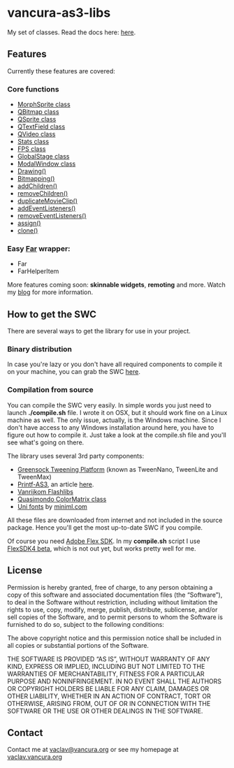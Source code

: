 # vancura-as3-libs

My set of classes. Read the docs here: [here](http://doc.vaclav.vancura.org/vancura-as3-libs).



## Features

Currently these features are covered:

### Core functions

* [MorphSprite class](http://doc.vaclav.vancura.org/vancura-as3-libs/files/org/vancura/vaclav/core/MorphSprite-as.html)
* [QBitmap class](http://doc.vaclav.vancura.org/vancura-as3-libs/files/org/vancura/vaclav/core/QBitmap-as.html)
* [QSprite class](http://doc.vaclav.vancura.org/vancura-as3-libs/files/org/vancura/vaclav/core/QSprite-as.html)
* [QTextField class](http://doc.vaclav.vancura.org/vancura-as3-libs/files/org/vancura/vaclav/core/QTextField-as.html)
* [QVideo class](http://doc.vaclav.vancura.org/vancura-as3-libs/files/org/vancura/vaclav/core/QVideo-as.html)
* [Stats class](http://doc.vaclav.vancura.org/vancura-as3-libs/files/org/vancura/vaclav/core/Stats-as.html)
* [FPS class](http://doc.vaclav.vancura.org/vancura-as3-libs/files/org/vancura/vaclav/core/FPS-as.html)
* [GlobalStage class](http://doc.vaclav.vancura.org/vancura-as3-libs/files/org/vancura/vaclav/core/GlobalStage-as.html)
* [ModalWindow class](http://doc.vaclav.vancura.org/vancura-as3-libs/files/org/vancura/vaclav/core/ModalWindow-as.html)
* [Drawing()](http://doc.vaclav.vancura.org/vancura-as3-libs/files/org/vancura/vaclav/core/Drawing-as.html)
* [Bitmapping()](http://doc.vaclav.vancura.org/vancura-as3-libs/files/org/vancura/vaclav/core/Bitmapping-as.html)
* [addChildren()](http://doc.vaclav.vancura.org/vancura-as3-libs/files/org/vancura/vaclav/core/addChildren-as.html)
* [removeChildren()](http://doc.vaclav.vancura.org/vancura-as3-libs/files/org/vancura/vaclav/core/removeChildren-as.html)
* [duplicateMovieClip()](http://doc.vaclav.vancura.org/vancura-as3-libs/files/org/vancura/vaclav/core/duplicateMovieClip-as.html)
* [addEventListeners()](http://doc.vaclav.vancura.org/vancura-as3-libs/files/org/vancura/vaclav/core/addEventListeners-as.html)
* [removeEventListeners()](http://doc.vaclav.vancura.org/vancura-as3-libs/files/org/vancura/vaclav/core/removeEventListeners-as.html)
* [assign()](http://doc.vaclav.vancura.org/vancura-as3-libs/files/org/vancura/vaclav/core/assign-as.html)
* [clone()](http://doc.vaclav.vancura.org/vancura-as3-libs/files/org/vancura/vaclav/core/clone-as.html)


### Easy [Far](http://code.google.com/p/vanrijkom-flashlibs/wiki/FAR) wrapper:

* Far
* FarHelperItem

More features coming soon: **skinnable widgets**, **remoting** and more. Watch my [blog](http://vaclav.vancura.org/blog) for more information.


## How to get the SWC

There are several ways to get the library for use in your project.

### Binary distribution

In case you're lazy or you don't have all required components to compile it on your machine, you can grab the SWC [here](http://github.com/vancura/vancura-as3-libs/blob/master/bin/vancura-as3-libs.swc).

### Compilation from source

You can compile the SWC very easily. In simple words you just need to launch **./compile.sh** file. I wrote it on OSX, but it should work fine on a Linux machine as well. The only issue, actually, is the Windows machine. Since I don't have access to any Windows installation around here, you have to figure out how to compile it. Just take a look at the compile.sh file and you'll see what's going on there.

The library uses several 3rd party components:
* [Greensock Tweening Platform](http://tweenmax.com) (known as TweenNano, TweenLite and TweenMax)
* [Printf-AS3](http://code.google.com/p/printf-as3), an article [here](http://www.stimuli.com.br/trane/2009/feb/21/printf-as3).
* [Vanrijkom Flashlibs](http://code.google.com/p/vanrijkom-flashlibs)
* [Quasimondo ColorMatrix class](http://www.quasimondo.com/colormatrix/ColorMatrix.as)
* [Uni fonts](http://www.dafont.com/search.php?psize=m&q=uni_05_x) by [miniml.com](http://miniml.com)

All these files are downloaded from internet and not included in the source package. Hence you'll get the most up-to-date SWC if you compile.

Of course you need [Adobe Flex SDK](http://www.adobe.com/products/flex). In my **compile.sh** script I use [FlexSDK4 beta](http://opensource.adobe.com/wiki/display/flexsdk/Download+Flex+4), which is not out yet, but works pretty well for me.



## License

Permission is hereby granted, free of charge, to any person obtaining a copy of this software and associated documentation files (the “Software”), to deal in the Software without restriction, including without limitation the rights to use, copy, modify, merge, publish, distribute, sublicense, and/or sell copies of the Software, and to permit persons to whom the Software is furnished to do so, subject to the following conditions:

The above copyright notice and this permission notice shall be included in all copies or substantial portions of the Software.

THE SOFTWARE IS PROVIDED “AS IS”, WITHOUT WARRANTY OF ANY KIND, EXPRESS OR IMPLIED, INCLUDING BUT NOT LIMITED TO THE WARRANTIES OF MERCHANTABILITY, FITNESS FOR A PARTICULAR PURPOSE AND NONINFRINGEMENT. IN NO EVENT SHALL THE AUTHORS OR COPYRIGHT HOLDERS BE LIABLE FOR ANY CLAIM, DAMAGES OR OTHER LIABILITY, WHETHER IN AN ACTION OF CONTRACT, TORT OR OTHERWISE, ARISING FROM, OUT OF OR IN CONNECTION WITH THE SOFTWARE OR THE USE OR OTHER DEALINGS IN THE SOFTWARE.



## Contact

Contact me at [vaclav@vancura.org](mailto:vaclav@vancura.org) or see my homepage at [vaclav.vancura.org](http://vaclav.vancura.org)

